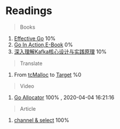 # Readings

> Books
1.  [Effective Go](https://golang.org/doc/effective_go.html#introduction)   10%
2.  [Go In Action,E-Book](https://livebook.manning.com/book/go-in-action/table-of-contents/) 0%
3.  [深入理解Kafka核心设计与实践原理]() 10%

> Translate
1. From [tcMalloc](https://gperftools.github.io/gperftools/tcmalloc.html)  to [Target]()  %0

> Video
1. [Go Allocator](https://www.youtube.com/watch?v=3CR4UNMK_Is) 100% , 2020-04-04 16:21:16

> Article
1. [channel & select](https://www.youtube.com/watch?reload=9&v=d7fFCGGn0Wc&amp=&list=PLe5svQwVF1L5bNxB0smO8gNfAZQYWdIpI) 100%






